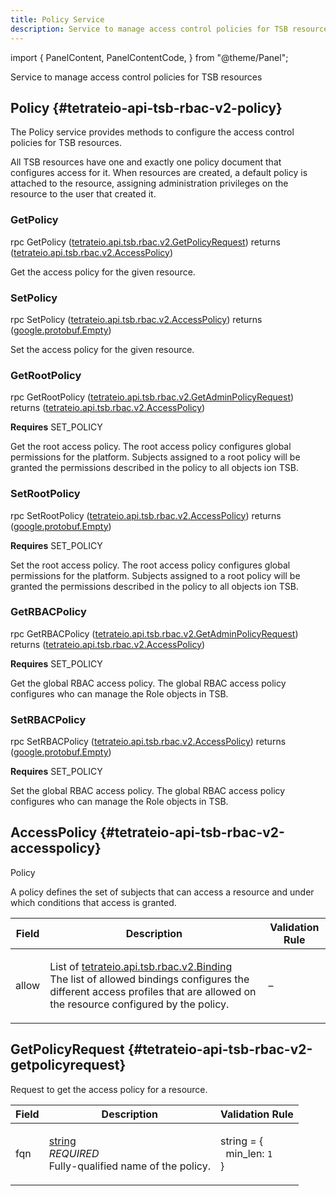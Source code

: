 ```yaml
---
title: Policy Service
description: Service to manage access control policies for TSB resources
---
```



import {
  PanelContent,
  PanelContentCode,
} from "@theme/Panel";


<!-- WARNING: This page is generated. Please take a look at extensions/plugin-service-bridge-api-docs/src/files/doc/page.ejs -->

Service to manage access control policies for TSB resources


## Policy {#tetrateio-api-tsb-rbac-v2-policy}

The Policy service provides methods to configure the access control policies for TSB resources.

All TSB resources have one and exactly one policy document that configures access for it.
When resources are created, a default policy is attached to the resource, assigning administration
privileges on the resource to the user that created it.


### GetPolicy

<PanelContent>
<PanelContentCode>

rpc GetPolicy ([tetrateio.api.tsb.rbac.v2.GetPolicyRequest](../../../tsb/rbac/v2/policy_service#tetrateio-api-tsb-rbac-v2-getpolicyrequest)) returns ([tetrateio.api.tsb.rbac.v2.AccessPolicy](../../../tsb/rbac/v2/policy_service#tetrateio-api-tsb-rbac-v2-accesspolicy))

</PanelContentCode>



Get the access policy for the given resource.

</PanelContent>

### SetPolicy

<PanelContent>
<PanelContentCode>

rpc SetPolicy ([tetrateio.api.tsb.rbac.v2.AccessPolicy](../../../tsb/rbac/v2/policy_service#tetrateio-api-tsb-rbac-v2-accesspolicy)) returns ([google.protobuf.Empty](https://developers.google.com/protocol-buffers/docs/reference/google.protobuf#google.protobuf.Empty))

</PanelContentCode>



Set the access policy for the given resource.

</PanelContent>

### GetRootPolicy

<PanelContent>
<PanelContentCode>

rpc GetRootPolicy ([tetrateio.api.tsb.rbac.v2.GetAdminPolicyRequest](../../../tsb/rbac/v2/policy_service#tetrateio-api-tsb-rbac-v2-getadminpolicyrequest)) returns ([tetrateio.api.tsb.rbac.v2.AccessPolicy](../../../tsb/rbac/v2/policy_service#tetrateio-api-tsb-rbac-v2-accesspolicy))

</PanelContentCode>

**Requires** SET_POLICY

Get the root access policy.
The root access policy configures global permissions for the platform. Subjects
assigned to a root policy will be granted the permissions described in the policy
to all objects ion TSB.

</PanelContent>

### SetRootPolicy

<PanelContent>
<PanelContentCode>

rpc SetRootPolicy ([tetrateio.api.tsb.rbac.v2.AccessPolicy](../../../tsb/rbac/v2/policy_service#tetrateio-api-tsb-rbac-v2-accesspolicy)) returns ([google.protobuf.Empty](https://developers.google.com/protocol-buffers/docs/reference/google.protobuf#google.protobuf.Empty))

</PanelContentCode>

**Requires** SET_POLICY

Set the root access policy.
The root access policy configures global permissions for the platform. Subjects
assigned to a root policy will be granted the permissions described in the policy
to all objects ion TSB.

</PanelContent>

### GetRBACPolicy

<PanelContent>
<PanelContentCode>

rpc GetRBACPolicy ([tetrateio.api.tsb.rbac.v2.GetAdminPolicyRequest](../../../tsb/rbac/v2/policy_service#tetrateio-api-tsb-rbac-v2-getadminpolicyrequest)) returns ([tetrateio.api.tsb.rbac.v2.AccessPolicy](../../../tsb/rbac/v2/policy_service#tetrateio-api-tsb-rbac-v2-accesspolicy))

</PanelContentCode>

**Requires** SET_POLICY

Get the global RBAC access policy.
The global RBAC access policy configures who can manage the Role objects in TSB.

</PanelContent>

### SetRBACPolicy

<PanelContent>
<PanelContentCode>

rpc SetRBACPolicy ([tetrateio.api.tsb.rbac.v2.AccessPolicy](../../../tsb/rbac/v2/policy_service#tetrateio-api-tsb-rbac-v2-accesspolicy)) returns ([google.protobuf.Empty](https://developers.google.com/protocol-buffers/docs/reference/google.protobuf#google.protobuf.Empty))

</PanelContentCode>

**Requires** SET_POLICY

Set the global RBAC access policy.
The global RBAC access policy configures who can manage the Role objects in TSB.

</PanelContent>






## AccessPolicy {#tetrateio-api-tsb-rbac-v2-accesspolicy}

Policy

A policy defines the set of subjects that can access a resource and under
which conditions that access is granted.



  
<div class="generated-table"></div>

<table>
<thead>
<tr>
<th>Field</th>
<th class="description">Description</th>
<th>Validation Rule</th>
</tr>
</thead>
    
<tr>
<td>


allow

</td>

<td>

List of [tetrateio.api.tsb.rbac.v2.Binding](../../../tsb/rbac/v2/binding#tetrateio-api-tsb-rbac-v2-binding) <br/> The list of allowed bindings configures the different access profiles that
are allowed on the resource configured by the policy.

</td>

<td>

&ndash;

</td>
</tr>
    
</table>
  


## GetPolicyRequest {#tetrateio-api-tsb-rbac-v2-getpolicyrequest}

Request to get the access policy for a resource.



  
<div class="generated-table"></div>

<table>
<thead>
<tr>
<th>Field</th>
<th class="description">Description</th>
<th>Validation Rule</th>
</tr>
</thead>
    
<tr>
<td>


fqn

</td>

<td>

[string](https://developers.google.com/protocol-buffers/docs/proto3#scalar) <br/> _REQUIRED_ <br/> Fully-qualified name of the policy.

</td>

<td>

string = {<br/>&nbsp;&nbsp;min_len: `1`<br/>}<br/>

</td>
</tr>
    
</table>
  



